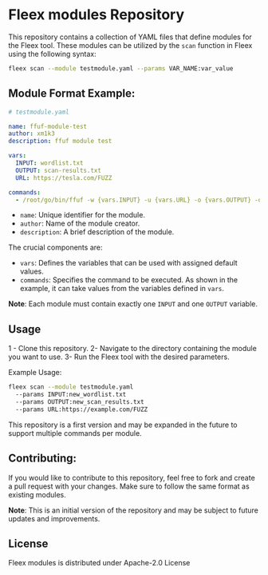 
# Fleex modules Repository

This repository contains a collection of YAML files that define modules for the Fleex tool. These modules can be utilized by the `scan` function in Fleex using the following syntax: 

```bash
fleex scan --module testmodule.yaml --params VAR_NAME:var_value
```

## Module Format Example:

```yaml
# testmodule.yaml

name: ffuf-module-test
author: xm1k3
description: ffuf module test

vars:
  INPUT: wordlist.txt
  OUTPUT: scan-results.txt
  URL: https://tesla.com/FUZZ

commands:
  - /root/go/bin/ffuf -w {vars.INPUT} -u {vars.URL} -o {vars.OUTPUT} -of csv

```

- `name`: Unique identifier for the module.
- `author`: Name of the module creator.
- `description`: A brief description of the module.

The crucial components are:

- `vars`: Defines the variables that can be used with assigned default values.
- `commands`: Specifies the command to be executed. As shown in the example, it can take values from the variables defined in `vars`.

**Note**: Each module must contain exactly one `INPUT` and one `OUTPUT` variable.

## Usage

1 - Clone this repository.
2- Navigate to the directory containing the module you want to use.
3- Run the Fleex tool with the desired parameters.

Example Usage:

```bash
fleex scan --module testmodule.yaml
  --params INPUT:new_wordlist.txt
  --params OUTPUT:new_scan_results.txt
  --params URL:https://example.com/FUZZ
```

This repository is a first version and may be expanded in the future to support multiple commands per module.

## Contributing:

If you would like to contribute to this repository, feel free to fork and create a pull request with your changes. Make sure to follow the same format as existing modules.

**Note**: This is an initial version of the repository and may be subject to future updates and improvements.

## License
Fleex modules is distributed under Apache-2.0 License
